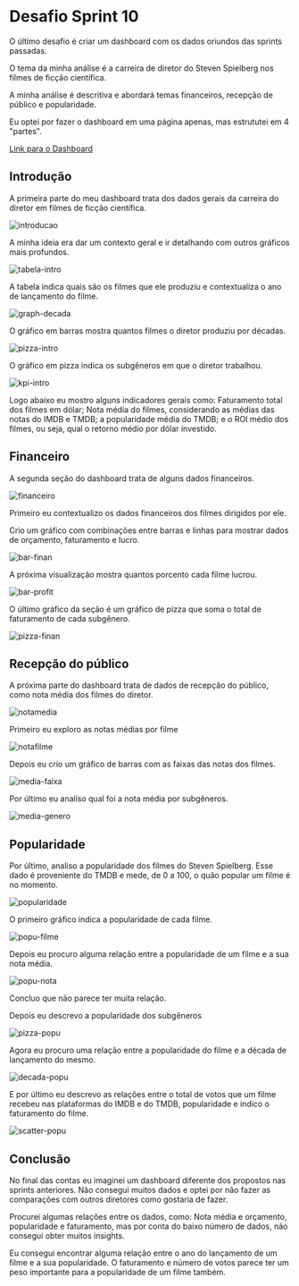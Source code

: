 # Desafio Sprint 10

O último desafio é criar um dashboard com os dados oriundos das sprints passadas.

O tema da minha análise é a carreira de diretor do Steven Spielberg nos filmes de ficção científica.

A minha análise é descritiva e abordará temas financeiros, recepção de público e popularidade.

Eu optei por fazer o dashboard em uma página apenas, mas estrututei em 4 "partes".

[Link para o Dashboard](https://us-east-1.quicksight.aws.amazon.com/sn/accounts/009160028513/dashboards/f6953567-914d-4fbd-85ee-13b39dde01b6?directory_alias=giordanodebenedepb)

## Introdução

A primeira parte do meu dashboard trata dos dados gerais da carreira do diretor em filmes de ficção científica.

![introducao](../evidencias/introducao.png)

A minha ideia era dar um contexto geral e ir detalhando com outros gráficos mais profundos.

![tabela-intro](../evidencias/tabela-intro.png)

A tabela indica quais são os filmes que ele produziu e contextualiza o ano de lançamento do filme.

![graph-decada](../evidencias/graph-decada.png)

O gráfico em barras mostra quantos filmes o diretor produziu por décadas.

![pizza-intro](../evidencias/pizza-intro.png)

O gráfico em pizza indica os subgêneros em que o diretor trabalhou.

![kpi-intro](../evidencias/kpi-intro.png)

Logo abaixo eu mostro alguns indicadores gerais como: Faturamento total dos filmes em dólar; Nota média do filmes, considerando as médias das notas do IMDB e TMDB; a popularidade média do TMDB; e o ROI médio dos filmes, ou seja, qual o retorno médio por dólar investido.

## Financeiro

A segunda seção do dashboard trata de alguns dados financeiros.

![financeiro](../evidencias/financeiro.png)

Primeiro eu contextualizo os dados financeiros dos filmes dirigidos por ele.

Crio um gráfico com combinações entre barras e linhas para mostrar dados de orçamento, faturamento e lucro.

![bar-finan](../evidencias/bar-finan.png)

A próxima visualização mostra quantos porcento cada filme lucrou.

![bar-profit](../evidencias/bar-profit.png)

O último gráfico da seção é um gráfico de pizza que soma o total de faturamento de cada subgênero.

![pizza-finan](../evidencias/pizza-finan.png)

## Recepção do público

A próxima parte do dashboard trata de dados de recepção do público, como nota média dos filmes do diretor.

![notamedia](../evidencias/notamedia.png)

Primeiro eu exploro as notas médias por filme

![notafilme](../evidencias/notafilme.png)

Depois eu crio um gráfico de barras com as faixas das notas dos filmes.

![media-faixa](../evidencias/media-faixa.png)

Por último eu analíso qual foi a nota média por subgêneros.

![media-genero](../evidencias/media-genero.png)

## Popularidade

Por último, analiso a popularidade dos filmes do Steven Spielberg. Esse dado é proveniente do TMDB e mede, de 0 a 100, o quão popular um filme é no momento.

![popularidade](../evidencias/popularidade.png)

O primeiro gráfico indica a popularidade de cada filme.

![popu-filme](../evidencias/popu-filme.png)

Depois eu procuro alguma relação entre a popularidade de um filme e a sua nota média.

![popu-nota](../evidencias/popu-nota.png)

Concluo que não parece ter muita relação.

Depois eu descrevo a popularidade dos subgêneros

![pizza-popu](../evidencias/pizza-popu.png)

Agora eu procuro uma relação entre a popularidade do filme e a década de lançamento do mesmo.

![decada-popu](../evidencias/decada-popu.png)

E por último eu descrevo as relações entre o total de votos que um filme recebeu nas plataformas do IMDB e do TMDB, popularidade e indico o faturamento do filme.

![scatter-popu](../evidencias/scatter-popu.png)

## Conclusão

No final das contas eu imaginei um dashboard diferente dos propostos nas sprints anteriores. Não consegui muitos dados e optei por não fazer as comparações com outros diretores como gostaria de fazer.

Procurei algumas relações entre os dados, como: Nota média e orçamento, popularidade e faturamento, mas por conta do baixo número de dados, não consegui obter muitos insights. 

Eu consegui encontrar alguma relação entre o ano do lançamento de um filme e a sua popularidade. O faturamento e número de votos parece ter um peso importante para a popularidade de um filme também.
